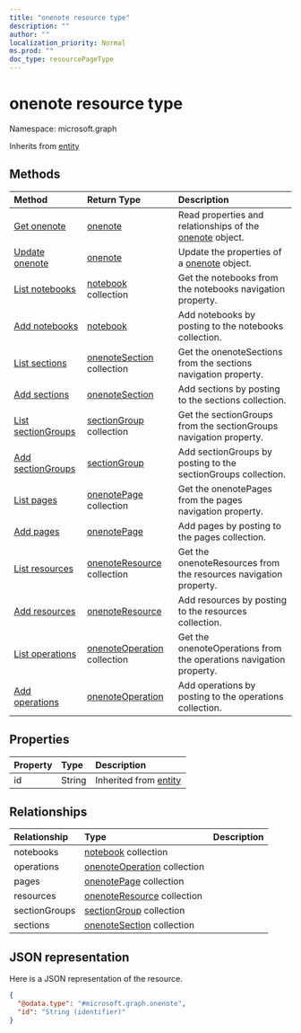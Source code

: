 ```yaml
---
title: "onenote resource type"
description: ""
author: ""
localization_priority: Normal
ms.prod: ""
doc_type: resourcePageType
---
```


# onenote resource type


Namespace: microsoft.graph




Inherits from [entity](../resources/entity.md)

## Methods
|Method|Return Type|Description|
|:---|:---|:---|
|[Get onenote](../api/onenote-get.md)|[onenote](../resources/onenote.md)|Read properties and relationships of the [onenote](../resources/onenote.md) object.|
|[Update onenote](../api/onenote-update.md)|[onenote](../resources/onenote.md)|Update the properties of a [onenote](../resources/onenote.md) object.|
|[List notebooks](../api/onenote-list-notebooks.md)|[notebook](../resources/notebook.md) collection|Get the notebooks from the notebooks navigation property.|
|[Add notebooks](../api/onenote-post-notebooks.md)|[notebook](../resources/notebook.md)|Add notebooks by posting to the notebooks collection.|
|[List sections](../api/onenote-list-sections.md)|[onenoteSection](../resources/onenotesection.md) collection|Get the onenoteSections from the sections navigation property.|
|[Add sections](../api/onenote-post-sections.md)|[onenoteSection](../resources/onenotesection.md)|Add sections by posting to the sections collection.|
|[List sectionGroups](../api/onenote-list-sectiongroups.md)|[sectionGroup](../resources/sectiongroup.md) collection|Get the sectionGroups from the sectionGroups navigation property.|
|[Add sectionGroups](../api/onenote-post-sectiongroups.md)|[sectionGroup](../resources/sectiongroup.md)|Add sectionGroups by posting to the sectionGroups collection.|
|[List pages](../api/onenote-list-pages.md)|[onenotePage](../resources/onenotepage.md) collection|Get the onenotePages from the pages navigation property.|
|[Add pages](../api/onenote-post-pages.md)|[onenotePage](../resources/onenotepage.md)|Add pages by posting to the pages collection.|
|[List resources](../api/onenote-list-resources.md)|[onenoteResource](../resources/onenoteresource.md) collection|Get the onenoteResources from the resources navigation property.|
|[Add resources](../api/onenote-post-resources.md)|[onenoteResource](../resources/onenoteresource.md)|Add resources by posting to the resources collection.|
|[List operations](../api/onenote-list-operations.md)|[onenoteOperation](../resources/onenoteoperation.md) collection|Get the onenoteOperations from the operations navigation property.|
|[Add operations](../api/onenote-post-operations.md)|[onenoteOperation](../resources/onenoteoperation.md)|Add operations by posting to the operations collection.|

## Properties
|Property|Type|Description|
|:---|:---|:---|
|id|String| Inherited from [entity](../resources/entity.md)|

## Relationships
|Relationship|Type|Description|
|:---|:---|:---|
|notebooks|[notebook](../resources/notebook.md) collection||
|operations|[onenoteOperation](../resources/onenoteoperation.md) collection||
|pages|[onenotePage](../resources/onenotepage.md) collection||
|resources|[onenoteResource](../resources/onenoteresource.md) collection||
|sectionGroups|[sectionGroup](../resources/sectiongroup.md) collection||
|sections|[onenoteSection](../resources/onenotesection.md) collection||

## JSON representation
Here is a JSON representation of the resource.
<!-- {
  "blockType": "resource",
  "keyProperty": "id",
  "@odata.type": "microsoft.graph.onenote",
  "baseType": "microsoft.graph.entity",
  "openType": false
}
-->
``` json
{
  "@odata.type": "#microsoft.graph.onenote",
  "id": "String (identifier)"
}
```

